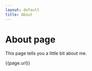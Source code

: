 ```yaml
---
layout: default
title: About
---
```

# About page

This page tells you a little bit about me.

<p>{{page.url}}</p>
